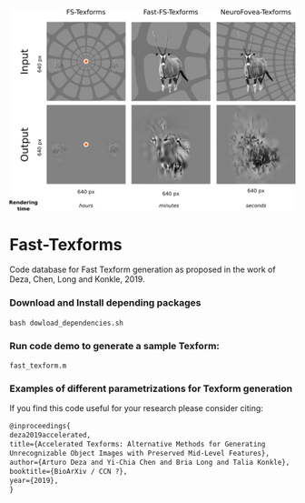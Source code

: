 <img src="https://github.com/ArturoDeza/Fast-Texforms/blob/master/TexForms_Comparison.png" width="900">


# Fast-Texforms

Code database for Fast Texform generation as proposed in the work of Deza, Chen, Long and Konkle, 2019.

### Download and Install depending packages

```
bash dowload_dependencies.sh
```

### Run code demo to generate a sample Texform:

```
fast_texform.m 
```

### Examples of different parametrizations for Texform generation

If you find this code useful for your research please consider citing:

```
@inproceedings{
deza2019accelerated,
title={Accelerated Texforms: Alternative Methods for Generating Unrecognizable Object Images with Preserved Mid-Level Features},
author={Arturo Deza and Yi-Chia Chen and Bria Long and Talia Konkle},
booktitle={BioArXiv / CCN ?},
year={2019},
}
```
